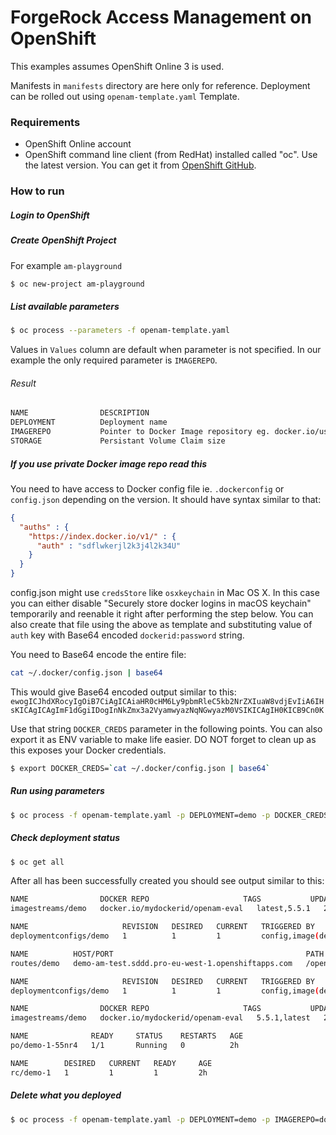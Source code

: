 # ForgeRock Access Management on OpenShift

This examples assumes OpenShift Online 3 is used. 

Manifests in `manifests` directory are here only for reference. Deployment can be rolled out using `openam-template.yaml` Template. 


### Requirements
* OpenShift Online account
* OpenShift command line client (from RedHat) installed called "oc". Use the latest version. You can get it from [OpenShift GitHub](https://github.com/openshift/origin/releases).


### How to run

##### Login to OpenShift

##### Create OpenShift Project
For example `am-playground`

```sh
$ oc new-project am-playground
```

##### List available parameters
```sh
$ oc process --parameters -f openam-template.yaml
```
Values in `Values` column are default when parameter is not specified. In our example the only required parameter is `IMAGEREPO`.

###### Result

```sh
NAME                DESCRIPTION                                                        GENERATOR           VALUE
DEPLOYMENT          Deployment name                                                                        openam
IMAGEREPO           Pointer to Docker Image repository eg. docker.io/user/repository
STORAGE             Persistant Volume Claim size                                                           2Gi
```

##### If you use private Docker image repo read this

You need to have access to Docker config file ie. `.dockerconfig` or `config.json` depending on the version.
It should have syntax similar to that:

```json
{
  "auths" : {
    "https://index.docker.io/v1/" : {
      "auth" : "sdflwkerjl2k3j4l2k34U"
    }
  }
}
```

config.json might use `credsStore` like `osxkeychain` in Mac OS X. In this case you can either disable "Securely store docker logins in macOS keychain" temporarily and reenable it right after performing the step below. You can also create that file using the above as template and substituting value of `auth` key with Base64 encoded `dockerid:password` string. 

You need to Base64 encode the entire file:
```sh
cat ~/.docker/config.json | base64
```

This would give Base64 encoded output similar to this:
`ewogICJhdXRocyIgOiB7CiAgICAiaHR0cHM6Ly9pbmRleC5kb2NrZXIuaW8vdjEvIiA6IHsKICAgICAgImF1dGgiIDogInNkZmx3a2VyamwyazNqNGwyazM0VSIKICAgIH0KICB9Cn0K`

Use that string `DOCKER_CREDS` parameter in the following points. 
You can also export it as ENV variable to make life easier. DO NOT forget to clean up as this exposes your Docker credentials.

```sh
$ export DOCKER_CREDS=`cat ~/.docker/config.json | base64`
```

##### Run using parameters

```sh
$ oc process -f openam-template.yaml -p DEPLOYMENT=demo -p DOCKER_CREDS=$DOCKER_CREDS -p IMAGEREPO=docker.io/mydockerid/openam-eval | oc create -f -
```

##### Check deployment status

```sh
$ oc get all
```

After all has been successfully created you should see output similar to this:
```sh
NAME                DOCKER REPO                     TAGS           UPDATED
imagestreams/demo   docker.io/mydockerid/openam-eval   latest,5.5.1   2 hours ago

NAME                     REVISION   DESIRED   CURRENT   TRIGGERED BY
deploymentconfigs/demo   1          1         1         config,image(demo:latest)

NAME          HOST/PORT                                           PATH      SERVICES   PORT       TERMINATION   WILDCARD
routes/demo   demo-am-test.sddd.pro-eu-west-1.openshiftapps.com   /openam   demo       8080-tcp                 None

NAME                     REVISION   DESIRED   CURRENT   TRIGGERED BY
deploymentconfigs/demo   1          1         1         config,image(demo:latest)

NAME                DOCKER REPO                     TAGS           UPDATED
imagestreams/demo   docker.io/mydockerid/openam-eval   5.5.1,latest   2 hours ago

NAME              READY     STATUS    RESTARTS   AGE
po/demo-1-55nr4   1/1       Running   0          2h

NAME        DESIRED   CURRENT   READY     AGE
rc/demo-1   1         1         1         2h
```


##### Delete what you deployed
```sh
$ oc process -f openam-template.yaml -p DEPLOYMENT=demo -p IMAGEREPO=docker.io/mydockerid/myrepo | oc delete -f -
```